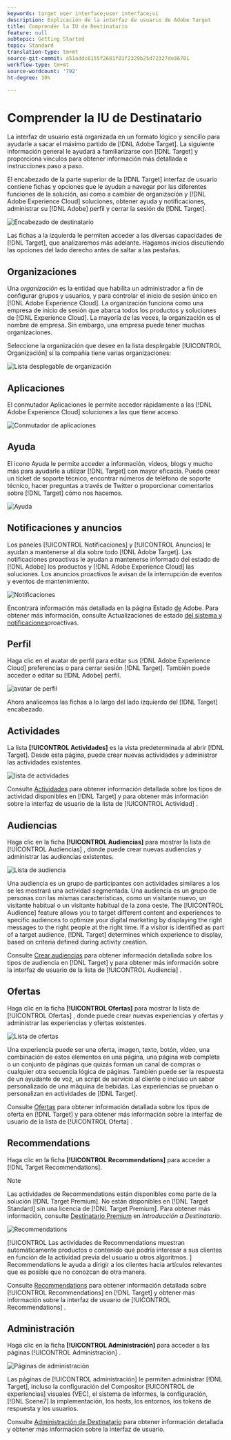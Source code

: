 ```yaml
---
keywords: target user interface;user interface;ui
description: Explicación de la interfaz de usuario de Adobe Target
title: Comprender la IU de Destinatario
feature: null
subtopic: Getting Started
topic: Standard
translation-type: tm+mt
source-git-commit: a51addc6155f2681f01f2329b25d72327de36701
workflow-type: tm+mt
source-wordcount: '792'
ht-degree: 30%

---
```



# Comprender la IU de Destinatario

La interfaz de usuario está organizada en un formato lógico y sencillo para ayudarle a sacar el máximo partido de [!DNL Adobe Target]. La siguiente información general le ayudará a familiarizarse con [!DNL Target] y proporciona vínculos para obtener información más detallada e instrucciones paso a paso.

El encabezado de la parte superior de la [!DNL Target] interfaz de usuario contiene fichas y opciones que le ayudan a navegar por las diferentes funciones de la solución, así como a cambiar de organización y [!DNL Adobe Experience Cloud] soluciones, obtener ayuda y notificaciones, administrar su [!DNL Adobe] perfil y cerrar la sesión de [!DNL Target].

![Encabezado de destinatario](/help/c-intro/assets/target-header.png)

Las fichas a la izquierda le permiten acceder a las diversas capacidades de [!DNL Target], que analizaremos más adelante. Hagamos inicios discutiendo las opciones del lado derecho antes de saltar a las pestañas.

## Organizaciones

Una *organización* es la entidad que habilita un administrador a fin de configurar grupos y usuarios, y para controlar el inicio de sesión único en [!DNL Adobe Experience Cloud]. La organización funciona como una empresa de inicio de sesión que abarca todos los productos y soluciones de [!DNL Experience Cloud]. La mayoría de las veces, la organización es el nombre de empresa. Sin embargo, una empresa puede tener muchas organizaciones.

Seleccione la organización que desee en la lista desplegable [!UICONTROL Organización] si la compañía tiene varias organizaciones:

![Lista desplegable de organización](/help/c-intro/assets/organizations.png)

## Aplicaciones

El conmutador Aplicaciones le permite acceder rápidamente a las [!DNL Adobe Experience Cloud] soluciones a las que tiene acceso.

![Conmutador de aplicaciones](/help/c-intro/assets/apps.png)

## Ayuda  

El icono Ayuda le permite acceder a información, vídeos, blogs y mucho más para ayudarle a utilizar [!DNL Target] con mayor eficacia. Puede crear un ticket de soporte técnico, encontrar números de teléfono de soporte técnico, hacer preguntas a través de Twitter o proporcionar comentarios sobre [!DNL Target] cómo nos hacemos.

![Ayuda  ](/help/c-intro/assets/help.png)

## Notificaciones y anuncios

Los paneles [!UICONTROL Notificaciones] y [!UICONTROL Anuncios] le ayudan a mantenerse al día sobre todo [!DNL Adobe Target]. Las notificaciones proactivas le ayudan a mantenerse informado del estado de [!DNL Adobe] los productos y [!DNL Adobe Experience Cloud] las soluciones. Los anuncios proactivos le avisan de la interrupción de eventos y eventos de mantenimiento.

![ Notificaciones ](/help/c-intro/assets/notifications.png)

Encontrará información más detallada en la página Estado [de](https://status.adobe.com/) Adobe. Para obtener más información, consulte Actualizaciones de estado [del sistema y notificaciones](/help/c-intro/assets/notifications.png)proactivas.

## Perfil

Haga clic en el avatar de perfil para editar sus [!DNL Adobe Experience Cloud] preferencias o para cerrar sesión [!DNL Target]. También puede acceder o editar su [!DNL Adobe] perfil.

![avatar de perfil](/help/c-intro/assets/change-language.png)

Ahora analicemos las fichas a lo largo del lado izquierdo del [!DNL Target] encabezado.

## Actividades

La lista **[!UICONTROL Actividades]** es la vista predeterminada al abrir [!DNL Target]. Desde esta página, puede crear nuevas actividades y administrar las actividades existentes.

![lista de actividades](/help/c-intro/assets/activities-list.png)

Consulte [Actividades](/help/c-activities/activities.md) para obtener información detallada sobre los tipos de actividad disponibles en [!DNL Target] y para obtener más información sobre la interfaz de usuario de la lista de [!UICONTROL Actividad] .

## Audiencias

Haga clic en la ficha **[!UICONTROL Audiencias]** para mostrar la lista de [!UICONTROL Audiencias] , donde puede crear nuevas audiencias y administrar las audiencias existentes.

![Lista de audiencia](/help/c-intro/assets/audience-list.png)

Una audiencia es un grupo de participantes con actividades similares a los se les mostrará una actividad segmentada. Una audiencia es un grupo de personas con las mismas características, como un visitante nuevo, un visitante habitual o un visitante habitual de la zona oeste. The [!UICONTROL Audience] feature allows you to target different content and experiences to specific audiences to optimize your digital marketing by displaying the right messages to the right people at the right time. If a visitor is identified as part of a target audience, [!DNL Target] determines which experience to display, based on criteria defined during activity creation.

Consulte [Crear audiencias](/help/c-target/c-audiences/create-audience.md) para obtener información detallada sobre los tipos de audiencia en [!DNL Target] y para obtener más información sobre la interfaz de usuario de la lista de [!UICONTROL Audiencia] .

## Ofertas

Haga clic en la ficha **[!UICONTROL Ofertas]** para mostrar la lista de [!UICONTROL Ofertas] , donde puede crear nuevas experiencias y ofertas y administrar las experiencias y ofertas existentes.

![Lista de ofertas](/help/c-intro/assets/offers.png)

Una experiencia puede ser una oferta, imagen, texto, botón, vídeo, una combinación de estos elementos en una página, una página web completa o un conjunto de páginas que quizás forman un canal de compras o cualquier otra secuencia lógica de páginas. También puede ser la respuesta de un ayudante de voz, un script de servicio al cliente o incluso un sabor personalizado de una máquina de bebidas. Las experiencias se prueban o personalizan en actividades de [!DNL Target].

Consulte [Ofertas](/help/c-experiences/c-manage-content/manage-content.md) para obtener información detallada sobre los tipos de oferta en [!DNL Target] y para obtener más información sobre la interfaz de usuario de la lista de [!UICONTROL Oferta] .

## Recommendations

Haga clic en la ficha **[!UICONTROL Recommendations]** para acceder a [!DNL Target Recommendations].

>[!NOTE]
>
>Las actividades de Recommendations están disponibles como parte de la solución [!DNL Target Premium]. No están disponibles en [!DNL Target Standard] sin una licencia de [!DNL Target Premium]. Para obtener más información, consulte [Destinatario Premium](/help/c-intro/intro.md#premium) en *Introducción a Destinatario*.

![Recommendations](/help/c-intro/assets/recommendations.png)

[!UICONTROL Las actividades de Recommendations muestran automáticamente productos o contenido que podría interesar a sus clientes en función de la actividad previa del usuario u otros algoritmos. ] Recommendations le ayuda a dirigir a los clientes hacia artículos relevantes que es posible que no conozcan de otra manera.

Consulte [Recommendations](/help/c-recommendations/recommendations.md) para obtener información detallada sobre [!UICONTROL Recommendations] en [!DNL Target] y obtener más información sobre la interfaz de usuario de [!UICONTROL Recommendations] .

## Administración

Haga clic en la ficha **[!UICONTROL Administración]** para acceder a las páginas [!UICONTROL Administración] .

![Páginas de administración](/help/c-intro/assets/administration.png)

Las páginas de [!UICONTROL administración] le permiten administrar [!DNL Target], incluso la configuración del Compositor [!UICONTROL de experiencias] visuales (VEC), el sistema de informes, la configuración, [!DNL Scene7] la implementación, los hosts, los entornos, los tokens de respuesta y los usuarios.

Consulte [Administración de Destinatario](/help/administrating-target/administrating-target.md) para obtener información detallada y obtener más información sobre la interfaz de usuario.
